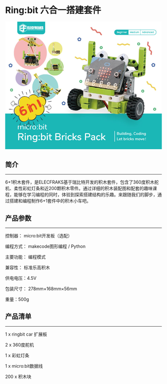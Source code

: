 # Ring:bit 六合一搭建套件

![](./images/ringbit_bricks_pack_01.jpg)

## 简介
---

6+1积木套件，是ELECFRAKS基于瑞比特开发的积木套件，包含了360度积木舵机、柔性彩虹灯条和近200颗积木零件。通过详细的积木装配图和配套的趣味课程，能够在学习编程的同时，体验到探索搭建结构的乐趣。来跟随我们的脚步，通过搭建和编程制作6+1套件中的积木小车吧。

## 产品参数
---
控制器： micro:bit开发板（选配） 

编程方式： makecode图形编程 / Python 

主要功能： 编程模式 

兼容性： 标准乐高积木

供电电压：4.5V

包装尺寸： 278mm×168mm×56mm

重量：500g

## 产品清单
---
1 x ringbit car 扩展板

2 x 360度舵机

1 x 彩虹灯条

1 x micro:bit数据线

200 x 积木块
